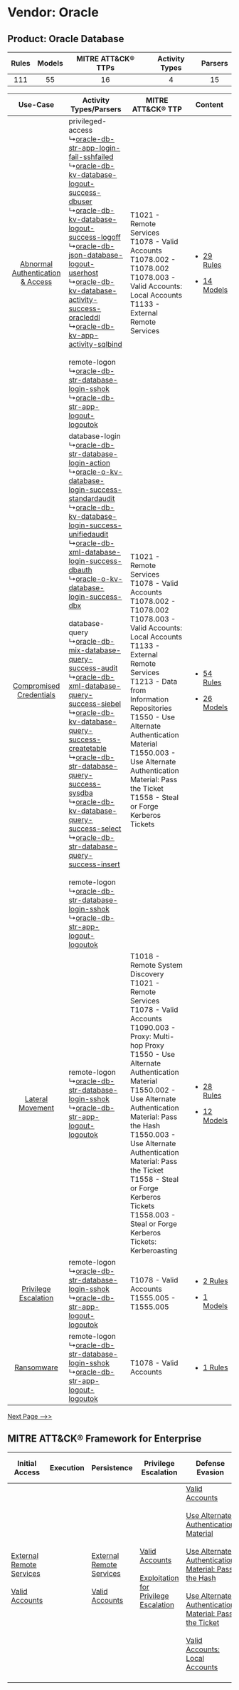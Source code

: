 Vendor: Oracle
==============
Product: Oracle Database
------------------------
| Rules | Models | MITRE ATT&CK® TTPs | Activity Types | Parsers |
|:-----:|:------:|:------------------:|:--------------:|:-------:|
|  111  |   55   |         16         |       4        |   15    |

|    Use-Case    | Activity Types/Parsers    | MITRE ATT&CK® TTP    | Content    |
|:----:| ---- | ---- | ---- |
| [Abnormal Authentication & Access](../../../UseCases/uc_abnormal_authentication_&_access.md) |  privileged-access<br> ↳[oracle-db-str-app-login-fail-sshfailed](Ps/pC_oracledbstrapploginfailsshfailed.md)<br> ↳[oracle-db-kv-database-logout-success-dbuser](Ps/pC_oracledbkvdatabaselogoutsuccessdbuser.md)<br> ↳[oracle-db-kv-database-logout-success-logoff](Ps/pC_oracledbkvdatabaselogoutsuccesslogoff.md)<br> ↳[oracle-db-json-database-logout-userhost](Ps/pC_oracledbjsondatabaselogoutuserhost.md)<br> ↳[oracle-db-kv-database-activity-success-oracleddl](Ps/pC_oracledbkvdatabaseactivitysuccessoracleddl.md)<br> ↳[oracle-db-kv-app-activity-sqlbind](Ps/pC_oracledbkvappactivitysqlbind.md)<br><br> remote-logon<br> ↳[oracle-db-str-database-login-sshok](Ps/pC_oracledbstrdatabaseloginsshok.md)<br> ↳[oracle-db-str-app-logout-logoutok](Ps/pC_oracledbstrapplogoutlogoutok.md)<br>    | T1021 - Remote Services<br>T1078 - Valid Accounts<br>T1078.002 - T1078.002<br>T1078.003 - Valid Accounts: Local Accounts<br>T1133 - External Remote Services<br>    | [<ul><li>29 Rules</li></ul><ul><li>14 Models</li></ul>](RM/r_m_oracle_oracle_database_Abnormal_Authentication_&_Access.md) |
|          [Compromised Credentials](../../../UseCases/uc_compromised_credentials.md)          |  database-login<br> ↳[oracle-db-str-database-login-action](Ps/pC_oracledbstrdatabaseloginaction.md)<br> ↳[oracle-o-kv-database-login-success-standardaudit](Ps/pC_oracleokvdatabaseloginsuccessstandardaudit.md)<br> ↳[oracle-db-kv-database-login-success-unifiedaudit](Ps/pC_oracledbkvdatabaseloginsuccessunifiedaudit.md)<br> ↳[oracle-db-xml-database-login-success-dbauth](Ps/pC_oracledbxmldatabaseloginsuccessdbauth.md)<br> ↳[oracle-o-kv-database-login-success-dbx](Ps/pC_oracleokvdatabaseloginsuccessdbx.md)<br><br> database-query<br> ↳[oracle-db-mix-database-query-success-audit](Ps/pC_oracledbmixdatabasequerysuccessaudit.md)<br> ↳[oracle-db-xml-database-query-success-siebel](Ps/pC_oracledbxmldatabasequerysuccesssiebel.md)<br> ↳[oracle-db-kv-database-query-success-createtable](Ps/pC_oracledbkvdatabasequerysuccesscreatetable.md)<br> ↳[oracle-db-str-database-query-success-sysdba](Ps/pC_oracledbstrdatabasequerysuccesssysdba.md)<br> ↳[oracle-db-kv-database-query-success-select](Ps/pC_oracledbkvdatabasequerysuccessselect.md)<br> ↳[oracle-db-str-database-query-success-insert](Ps/pC_oracledbstrdatabasequerysuccessinsert.md)<br><br> remote-logon<br> ↳[oracle-db-str-database-login-sshok](Ps/pC_oracledbstrdatabaseloginsshok.md)<br> ↳[oracle-db-str-app-logout-logoutok](Ps/pC_oracledbstrapplogoutlogoutok.md)<br> | T1021 - Remote Services<br>T1078 - Valid Accounts<br>T1078.002 - T1078.002<br>T1078.003 - Valid Accounts: Local Accounts<br>T1133 - External Remote Services<br>T1213 - Data from Information Repositories<br>T1550 - Use Alternate Authentication Material<br>T1550.003 - Use Alternate Authentication Material: Pass the Ticket<br>T1558 - Steal or Forge Kerberos Tickets<br>    | [<ul><li>54 Rules</li></ul><ul><li>26 Models</li></ul>](RM/r_m_oracle_oracle_database_Compromised_Credentials.md)          |
|    [Lateral Movement](../../../UseCases/uc_lateral_movement.md)    |  remote-logon<br> ↳[oracle-db-str-database-login-sshok](Ps/pC_oracledbstrdatabaseloginsshok.md)<br> ↳[oracle-db-str-app-logout-logoutok](Ps/pC_oracledbstrapplogoutlogoutok.md)<br>    | T1018 - Remote System Discovery<br>T1021 - Remote Services<br>T1078 - Valid Accounts<br>T1090.003 - Proxy: Multi-hop Proxy<br>T1550 - Use Alternate Authentication Material<br>T1550.002 - Use Alternate Authentication Material: Pass the Hash<br>T1550.003 - Use Alternate Authentication Material: Pass the Ticket<br>T1558 - Steal or Forge Kerberos Tickets<br>T1558.003 - Steal or Forge Kerberos Tickets: Kerberoasting<br> | [<ul><li>28 Rules</li></ul><ul><li>12 Models</li></ul>](RM/r_m_oracle_oracle_database_Lateral_Movement.md)    |
|    [Privilege Escalation](../../../UseCases/uc_privilege_escalation.md)    |  remote-logon<br> ↳[oracle-db-str-database-login-sshok](Ps/pC_oracledbstrdatabaseloginsshok.md)<br> ↳[oracle-db-str-app-logout-logoutok](Ps/pC_oracledbstrapplogoutlogoutok.md)<br>    | T1078 - Valid Accounts<br>T1555.005 - T1555.005<br>    | [<ul><li>2 Rules</li></ul><ul><li>1 Models</li></ul>](RM/r_m_oracle_oracle_database_Privilege_Escalation.md)    |
|    [Ransomware](../../../UseCases/uc_ransomware.md)    |  remote-logon<br> ↳[oracle-db-str-database-login-sshok](Ps/pC_oracledbstrdatabaseloginsshok.md)<br> ↳[oracle-db-str-app-logout-logoutok](Ps/pC_oracledbstrapplogoutlogoutok.md)<br>    | T1078 - Valid Accounts<br>    | [<ul><li>1 Rules</li></ul>](RM/r_m_oracle_oracle_database_Ransomware.md)    |
[Next Page -->>](2_ds_oracle_oracle_database.md)

MITRE ATT&CK® Framework for Enterprise
--------------------------------------
| Initial Access                                                                                                                                   | Execution | Persistence                                                                                                                                      | Privilege Escalation                                                                                                                                          | Defense Evasion                                                                                                                                                                                                                                                                                                                                                                                                                                                                  | Credential Access                                                                                                                                                                                                                                                                | Discovery                                                                    | Lateral Movement                                                                                                                                               | Collection                                                                              | Command and Control                                                                                                                       | Exfiltration | Impact |
| ------------------------------------------------------------------------------------------------------------------------------------------------ | --------- | ------------------------------------------------------------------------------------------------------------------------------------------------ | ------------------------------------------------------------------------------------------------------------------------------------------------------------- | -------------------------------------------------------------------------------------------------------------------------------------------------------------------------------------------------------------------------------------------------------------------------------------------------------------------------------------------------------------------------------------------------------------------------------------------------------------------------------- | -------------------------------------------------------------------------------------------------------------------------------------------------------------------------------------------------------------------------------------------------------------------------------- | ---------------------------------------------------------------------------- | -------------------------------------------------------------------------------------------------------------------------------------------------------------- | --------------------------------------------------------------------------------------- | ----------------------------------------------------------------------------------------------------------------------------------------- | ------------ | ------ |
| [External Remote Services](https://attack.mitre.org/techniques/T1133)<br><br>[Valid Accounts](https://attack.mitre.org/techniques/T1078)<br><br> |           | [External Remote Services](https://attack.mitre.org/techniques/T1133)<br><br>[Valid Accounts](https://attack.mitre.org/techniques/T1078)<br><br> | [Valid Accounts](https://attack.mitre.org/techniques/T1078)<br><br>[Exploitation for Privilege Escalation](https://attack.mitre.org/techniques/T1068)<br><br> | [Valid Accounts](https://attack.mitre.org/techniques/T1078)<br><br>[Use Alternate Authentication Material](https://attack.mitre.org/techniques/T1550)<br><br>[Use Alternate Authentication Material: Pass the Hash](https://attack.mitre.org/techniques/T1550/002)<br><br>[Use Alternate Authentication Material: Pass the Ticket](https://attack.mitre.org/techniques/T1550/003)<br><br>[Valid Accounts: Local Accounts](https://attack.mitre.org/techniques/T1078/003)<br><br> | [Steal or Forge Kerberos Tickets](https://attack.mitre.org/techniques/T1558)<br><br>[Credentials from Password Stores](https://attack.mitre.org/techniques/T1555)<br><br>[Steal or Forge Kerberos Tickets: Kerberoasting](https://attack.mitre.org/techniques/T1558/003)<br><br> | [Remote System Discovery](https://attack.mitre.org/techniques/T1018)<br><br> | [Remote Services](https://attack.mitre.org/techniques/T1021)<br><br>[Use Alternate Authentication Material](https://attack.mitre.org/techniques/T1550)<br><br> | [Data from Information Repositories](https://attack.mitre.org/techniques/T1213)<br><br> | [Proxy: Multi-hop Proxy](https://attack.mitre.org/techniques/T1090/003)<br><br>[Proxy](https://attack.mitre.org/techniques/T1090)<br><br> |              |        |